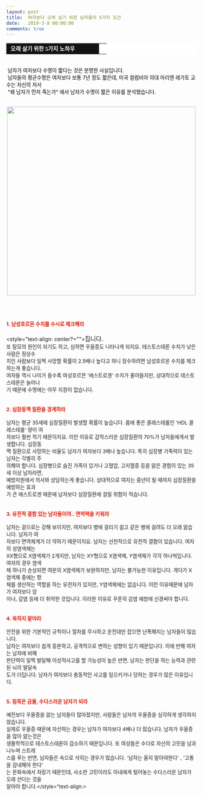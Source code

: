 ```yaml
---
layout: post
title:  여자보다 오래 살기 위한 남자들의 5가지 조건
date:   2019-3-8 00:00:00
comments: true
---
```




<font color="#000000"><table width="99%" bgcolor="#ffffff" cellspacing="1" cellpadding="2"><tbody><tr><td width="230" bgcolor="#141313" style-="border-bottom:#141313 1px solid; border-left:#141313 1px solid; border-top:#141313 1px solid; &#13;&#10;border-right:#141313 1px solid"><span style="color: rgb(0, 0, 0); font-family: 맑은 고딕, dotum, verdana; font-size: 11pt;"><strong><span syle="font-size:11pt"><font color="#fffff0"><span style="font-size: 10pt;">&nbsp;<span style="font-size: 11pt;">오래 살기 위한 5가지 노하우</span></span></font></span></strong></span></td><td style="border-width: 0px 0px 1px; border-style: solid; border-color: rgb(255, 255, 255) rgb(255, 255, 255) rgb(20, 19, 19);"><span style="font-size: 11pt;"><font color="#000000"><span style="font-size: 10pt;">&nbsp;</span></font></span></td></tr></tbody></table><p><br><span style="font-size: 10pt;">&nbsp;남자가 여자보다 수명이 짧다는 것은 분명한 사실입니다.</span><br><span style="font-size: 10pt;">&nbsp;남자들의 평균수명은 여자보다 보통 7년 정도 짧은데, 미국 컬럼비아 의대 마리엔 레가토 교수는 자신의 저서 <br>&nbsp;</span><span style="font-size: 10pt;">"왜 남자가 먼저 죽는가" 에서 남자가 수명이 짧은 이유를 분석했습니다.<br></span></p></font><p></p><span style="font-size: 10pt;"><p><font color="#000000"> </font></p><center>﻿<div class="imageblock center" style="text-align: center; clear: both;"><span data-url="https://t1.daumcdn.net/cfile/tistory/1162801E4C8F9C6368?download" data-lightbox="lightbox"><img width="500" height="333" style="height: auto; cursor: pointer; max-width: 100%;" alt="" src="https://t1.daumcdn.net/cfile/tistory/1162801E4C8F9C6368" filename="cfile27.uf@1162801E4C8F9C636860F1.jpg" filemime=""></span></div><span style="font-size: 10pt;">﻿</span></center><p></p></span><p><font size="3">﻿<br></font><span style="font-size: 10pt;">﻿<br><strong><font color="#e31600">1. 남성호르몬 수치를 수시로 체크해라</font></strong><br></span><br><style="text-align: center?=""><font size="3">집니다. <br></font><span style="font-size:10pt;">또 탈모의 원인이 되기도 하고, 심하면 우울증도 나타나게 되지요. 테스토스테론 수치가 낮은 </span><span style="font-size:10pt;">사람은 정상수<br></span><span style="font-size:10pt;">치인 사람보다 일찍 사망할 확률이 2.5배나 높다고 하니 장수하려면 남성호르몬 수치를 </span><span style="font-size: 10pt;">체크하는게 좋습니</span></span><span style="font-size:10pt;">다. <br></span><span style="font-size:10pt;">여자들 역시 나이가 들수록 여성호르믄 '에스트로겐' 수치가 줄어들지만, 상대</span><span style="font-size: 10pt;">적으로 테스토스테론은 늘</span><span style="font-size:10pt;">어나<br> 기 때</span><span style="font-size:10pt;">문에 수명에는 아무 지장이 없습니다.<br><br></span><br><span style="font-size: 10pt;"><strong><font color="#e31600"><span style="font-size:10pt;">2. 심장동맥 질환을 경계하라</span></font></strong></span><span style="font-size: 10pt;"> <br></span><span style="font-size:10pt;"><br> 남자는 평균 35세에 심장질환이 발생할 확률이 높습니다. 몸에 좋은 콜레스테롤인 'HDL 콜레스테롤' </span><span style="font-size: 10pt;">량이 </span><span style="font-size:10pt;">여<br> 자</span><span style="font-size:10pt;">보다 훨씬 적기 때문이지요. 이런 이유로 갑작스러운 심장질환의 70%가 남자들에게서 발생</span><span style="font-size: 10pt;">합니다. </span><span style="font-size:10pt;">심장동<br> 맥 질</span><span style="font-size:10pt;">환으로 사망하는 비율도 남자가 여자보다 3배나 높습니다. 특히 심장병 가족력이 </span><span style="font-size: 10pt;">있는 남자는 </span><span style="font-size:10pt;">각별히 주<br> 의해야 </span><span style="font-size:10pt;">합니다. 심장병으로 숨진 가족이 있거나 고혈압, 고지혈증 등을 앓은 경</span><span style="font-size: 10pt;">험이 있는 35세 이</span><span style="font-size:10pt;">상 남자라면, <br>예방</span><span style="font-size:10pt;">차원에서 의사와 상담하는게 좋습니다. 상대적으로 여자는 중년</span><span style="font-size: 10pt;">이 될 때까지 심장질환을 </span><span style="font-size:10pt;">예방하는 효과<br> 가 큰 </span><span style="font-size:10pt;">에스트로겐 때문에 남자보다 심장질환에 걸릴 위험이 </span><span style="font-size: 10pt;">적습니다.<br><br></span><br><span style="font-size: 10pt;"><strong><font color="#e31600"><span style="font-size:10pt;">3. 유전적 결함 있는 남자들이여.. 면역력을 키워라</span></font></strong></span><span style="font-size: 10pt;"> <br></span><span style="font-size:10pt;"><br> 남자는 겉으로는 강해 보이지만, 여자보다 병에 걸리기 쉽고 같은 병에 걸려도 더 오래 앓습니다. </span><span style="font-size:10pt;">남자가 여<br> 자</span><span style="font-size:10pt;">보다 면역체계가 더 약하기 때문이지요. 남자는 선천적으로 유전적 결함이 있습니다. </span><span style="font-size:10pt;">여자의 성염색체는 <br>XX형</span><span style="font-size:10pt;">으로 X염색체가 2개지만, 남자는 XY형으로 X염색체, Y염색체가 각각 하나</span><span style="font-size: 10pt;">씩입니다. </span><span style="font-size:10pt;">여자의 경우 염색<br> 체 하나가 </span><span style="font-size:10pt;">손상되면 여분의 X염색체가 보완하지만, 남자는 불가능한 이</span><span style="font-size: 10pt;">유입니다. </span><span style="font-size:10pt;">게다가 X염색체 중에는 항<br> 체를 생산하는 </span><span style="font-size:10pt;">역할을 하는 유전자가 있지만, Y염색체에는 없</span><span style="font-size: 10pt;">습니다. </span><span style="font-size:10pt;">이런 이유때문에 남자가 여자보다 암<br> 이나, 감염 등에 더 </span><span style="font-size:10pt;">취약한 것입니다. 이러한 이유로 꾸</span><span style="font-size: 10pt;">준히 감염 예방에 </span><span style="font-size:10pt;">신경써야 합니다.<br><br></span><br><span style="font-size: 10pt;"><strong><font color="#e31600"><span style="font-size:10pt;">4. 욱하지 말아라</span></font></strong></span><span style="font-size: 10pt;"> <br></span><span style="font-size:10pt;"><br> 안전을 위한 기본적인 규칙이나 절차를 무시하고 운전대만 잡으면 난폭해지는 남자들이 많습니다. <br></span><span style="font-size:10pt;">남자는 여자</span><span style="font-size:10pt;">보다 쉽게 흥분하고, 공격적으로 변하는 성향이 있기 때문입니다. </span><span style="font-size: 10pt;">이에 반해 여자는 남자에 비해 <br></span><span style="font-size:10pt;">판단력이 일</span><span style="font-size:10pt;">찍 발달해 이성적사고를 할 가능성이 높은 반면, 남자는 </span><span style="font-size: 10pt;">판단을 하는 능력과 관련된 뇌의 발달속<br></span><span style="font-size:10pt;">도가 더딥니다. </span><span style="font-size:10pt;">남자가 여자보다 충동적인 사고를 일으키거</span><span style="font-size: 10pt;">나 당하는 경우가 많은 이유입니다.<br><br></span><br><span style="font-size: 10pt;"><strong><font color="#e31600"><span style="font-size:10pt;">5. 침묵은 금물, 수다스러운 남자가 되라</span></font></strong></span><span style="font-size: 10pt;"> <br></span><span style="font-size:10pt;"><br> 예전보다 우울증을 앓는 남자들이 많아졌지만, 사람들은 남자의 우울증을 심각하게 생각하지 않습</span><span style="font-size: 10pt;">니다. <br></span><span style="font-size:10pt;">실제로 </span><span style="font-size:10pt;">우울증 때문에 자산하는 경우는 남자가 여자보다 4배나 더 많습니다. 남자가 우울증을 </span><span style="font-size: 10pt;">많이 앓는것은 <br></span><span style="font-size:10pt;">생물학적</span><span style="font-size:10pt;">으로 테스토스테론이 감소하기 때문입니다. 또 여성들은 수다로 자신의 고</span><span style="font-size: 10pt;">민을 남과 나누며 스트레<br></span><span style="font-size:10pt;">스를 푸는 반</span><span style="font-size:10pt;">면, 남자들은 속으로 삭히는 경우가 많습니다. </span><span style="font-size:10pt;">'남자는 울지 말아야한다' , '고통을 감내해야 한다' <br>는 문화속</span><span style="font-size:10pt;">에서 자랐기 때문인데, 사소한 고민이</span><span style="font-size: 10pt;">라도 아내</span><span style="font-size: 10pt;"><span style="font-size: 10pt;">에게 털어놓는 수다스러운 남자가 오래 산다는 것을 <br> 알아야 합니다.</span></style="text-align:></p>
<p><style="text-align: center?=""></style="text-align:><br></p>
